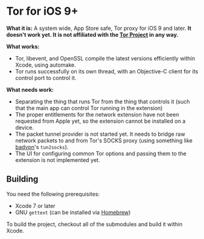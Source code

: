 # Tor for iOS 9+

**What it is:** A system wide, App Store safe, Tor proxy for iOS 9 and later. **It doesn't work yet. It is not affiliated with the [Tor Project](https://www.torproject.org/) in any way.** 

**What works:**
- Tor, libevent, and OpenSSL compile the latest versions efficiently within Xcode, using automake.
- Tor runs successfully on its own thread, with an Objective-C client for its control port to control it.

**What needs work:**
- Separating the thing that runs Tor from the thing that controls it (such that the main app can control Tor running in the extension)
- The proper entitlements for the network extension have not been requested from Apple yet, so the extension cannot be installed on a device.
- The packet tunnel provider is not started yet. It needs to bridge raw network packets to and from Tor's SOCKS proxy (using something like [badvpn](https://github.com/ambrop72/badvpn)'s `tun2socks`).
- The UI for configuring common Tor options and passing them to the extension is not implemented yet.

## Building

You need the following prerequisites:

- Xcode 7 or later
- GNU `gettext` (can be installed via [Homebrew](http://brew.sh/))

To build the project, checkout all of the submodules and build it within Xcode.

